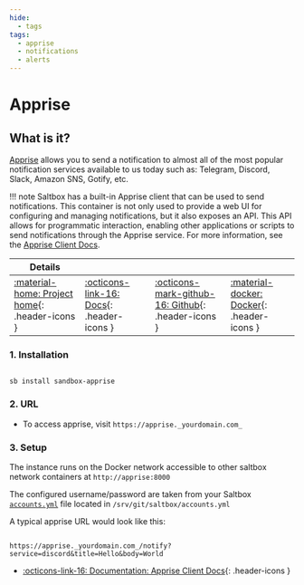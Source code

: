 ```yaml
---
hide:
  - tags
tags:
  - apprise
  - notifications
  - alerts
---
```


# Apprise

## What is it?

[Apprise](https://github.com/caronc/apprise) allows you to send a notification to almost all of the most popular notification services available to us today such as: Telegram, Discord, Slack, Amazon SNS, Gotify, etc.

!!! note
    Saltbox has a built-in Apprise client that can be used to send notifications. This container is not only used to provide a web UI for configuring and managing notifications, but it also exposes an API. This API allows for programmatic interaction, enabling other applications or scripts to send notifications through the Apprise service. For more information, see the [Apprise Client Docs](https://github.com/caronc/apprise/wiki).

| Details     |             |             |             |
|-------------|-------------|-------------|-------------|
| [:material-home: Project home](https://github.com/caronc/apprise){: .header-icons } | [:octicons-link-16: Docs](https://github.com/caronc/apprise/wiki){: .header-icons } | [:octicons-mark-github-16: Github](https://github.com/caronc/apprise){: .header-icons } | [:material-docker: Docker](https://hub.docker.com/r/caronc/apprise){: .header-icons }|

### 1. Installation

``` shell

sb install sandbox-apprise

```

### 2. URL

- To access apprise, visit `https://apprise._yourdomain.com_`

### 3. Setup

The instance runs on the Docker network accessible to other saltbox network containers at `http://apprise:8000`

The configured username/password are taken from your Saltbox [`accounts.yml`](../../saltbox/install/install.md#__tabbed_2_1) file located in `/srv/git/saltbox/accounts.yml`

A typical apprise URL would look like this:

``` shell

https://apprise._yourdomain.com_/notify?service=discord&title=Hello&body=World

```

- [:octicons-link-16: Documentation: Apprise Client Docs](https://github.com/caronc/apprise/wiki){: .header-icons }
